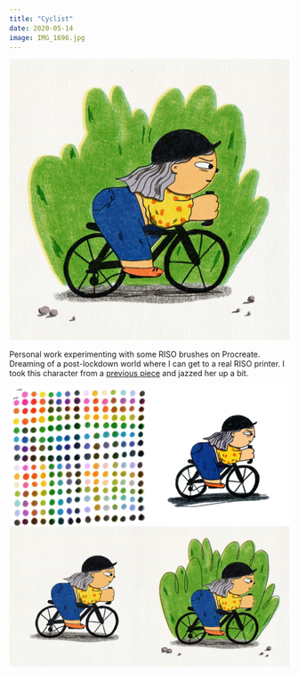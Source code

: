 ```yaml
---
title: "Cyclist"
date: 2020-05-14
image: IMG_1696.jpg
---
```


![RISO cyclist](IMG_1696.jpg)

Personal work experimenting with some RISO brushes on Procreate. Dreaming of a post-lockdown world where I can get to a real RISO printer. I took this character from a [previous piece](https://vickyhughes.co.uk/portfolio/travel/) and jazzed her up a bit.


![RISO cyclist process](cyclist_process.jpg)
